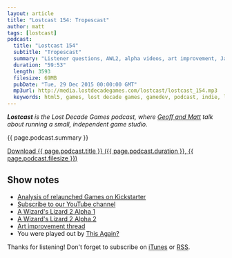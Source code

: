 ```yaml
---
layout: article
title: "Lostcast 154: Tropescast"
author: matt
tags: [lostcast]
podcast:
  title: "Lostcast 154"
  subtitle: "Tropescast"
  summary: "Listener questions, AWL2, alpha videos, art improvement, Jamuary, and other fun stuff. Happy New Year!"
  duration: "59:53"
  length: 3593
  filesize: 69MB
  pubDate: "Tue, 29 Dec 2015 00:00:00 GMT"
  mp3url: http://media.lostdecadegames.com/lostcast/lostcast_154.mp3
  keywords: html5, games, lost decade games, gamedev, podcast, indie, lostcast
---
```

_**Lostcast** is the Lost Decade Games podcast, where [Geoff and Matt](/about/) talk about running a small, independent game studio._

{{ page.podcast.summary }}

<a class="download-podcast" href="{{ page.podcast.mp3url }}">
	Download {{ page.podcast.title }} ({{ page.podcast.duration }}, {{ page.podcast.filesize }})
</a>

## Show notes

* [Analysis of relaunched Games on Kickstarter](https://www.reddit.com/r/gamedev/comments/3xzu5q/analysis_of_relaunched_games_on_kickstarter/)
* [Subscribe to our YouTube channel](http://www.youtube.com/LostDecadeGames)
* [A Wizard's Lizard 2 Alpha 1](https://www.youtube.com/watch?v=t5janT_bMp4)
* [A Wizard's Lizard 2 Alpha 2](https://www.youtube.com/watch?v=jKwr_Yi71QM)
* [Art improvement thread](http://forum.lostdecadegames.com/topic/414/art-improvement-thread)
* You were played out by [This Again?](http://joshuamorse.bandcamp.com/track/this-again)

Thanks for listening! Don't forget to subscribe on [iTunes](http://itunes.apple.com/us/podcast/lostcast/id481950724) or [RSS](/lostcast.xml).
